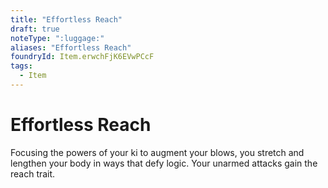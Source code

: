 ```yaml
---
title: "Effortless Reach"
draft: true
noteType: ":luggage:"
aliases: "Effortless Reach"
foundryId: Item.erwchFjK6EVwPCcF
tags:
  - Item
---
```


# Effortless Reach

Focusing the powers of your ki to augment your blows, you stretch and lengthen your body in ways that defy logic. Your unarmed attacks gain the reach trait.
